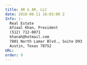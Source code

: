```yaml
---
title: AR & AR, LLC
date: 2018-06-11 16:03:00 Z
Info: |-
  Real Estate
  Afzaal Khan, President
  (512) 712-0071
  khanah@hotmail.com
  7801 North Lamar Blvd., Suite D93
  Austin, Texas 78752
URL: 
order: 9
---
```



